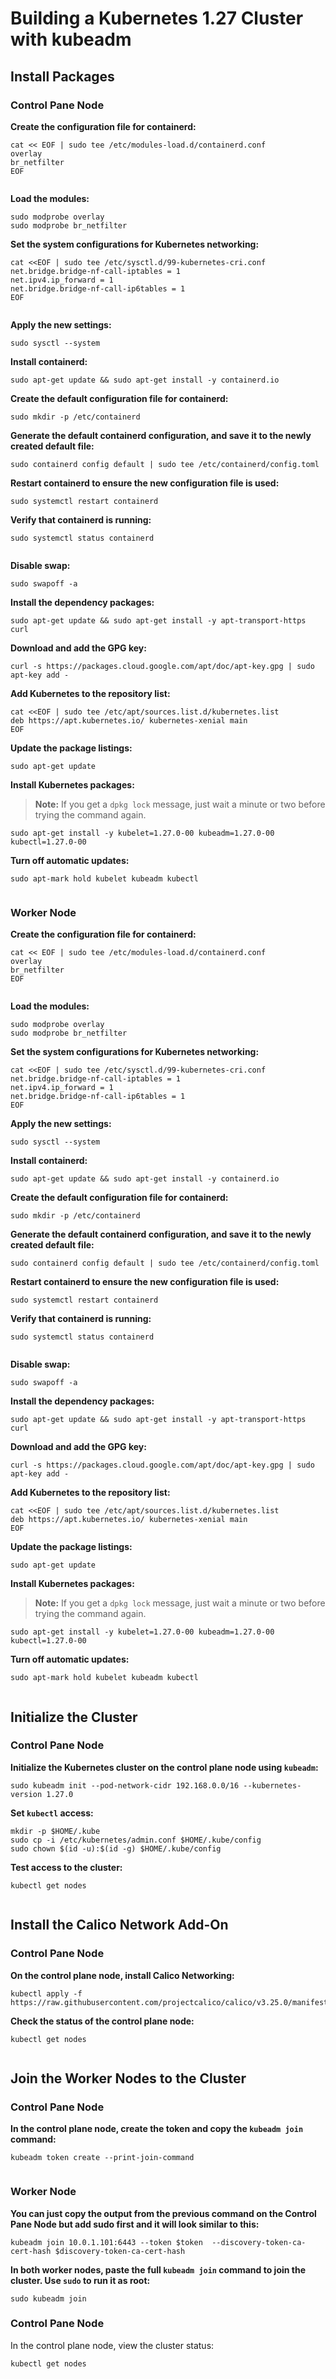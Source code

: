 # Building a Kubernetes 1.27 Cluster with kubeadm

## Install Packages

### **Control Pane Node**

**Create the configuration file for containerd:**

```
cat << EOF | sudo tee /etc/modules-load.d/containerd.conf 
overlay 
br_netfilter 
EOF
```

<figure><img src="../../../.gitbook/assets/image (4) (1).png" alt=""><figcaption></figcaption></figure>

**Load the modules:**

```
sudo modprobe overlay 
sudo modprobe br_netfilter
```

**Set the system configurations for Kubernetes networking:**

```
cat <<EOF | sudo tee /etc/sysctl.d/99-kubernetes-cri.conf 
net.bridge.bridge-nf-call-iptables = 1 
net.ipv4.ip_forward = 1 
net.bridge.bridge-nf-call-ip6tables = 1 
EOF
```

<figure><img src="../../../.gitbook/assets/image (6) (3).png" alt=""><figcaption></figcaption></figure>

**Apply the new settings:**

```
sudo sysctl --system
```

**Install containerd:**

```
sudo apt-get update && sudo apt-get install -y containerd.io
```

**Create the default configuration file for containerd:**

```
sudo mkdir -p /etc/containerd
```

**Generate the default containerd configuration, and save it to the newly created default file:**

```
sudo containerd config default | sudo tee /etc/containerd/config.toml
```

**Restart containerd to ensure the new configuration file is used:**

```
sudo systemctl restart containerd
```

**Verify that containerd is running:**

```
sudo systemctl status containerd
```

<figure><img src="../../../.gitbook/assets/image (36).png" alt=""><figcaption></figcaption></figure>

**Disable swap:**

```
sudo swapoff -a
```

**Install the dependency packages:**

```
sudo apt-get update && sudo apt-get install -y apt-transport-https curl
```

**Download and add the GPG key:**

```
curl -s https://packages.cloud.google.com/apt/doc/apt-key.gpg | sudo apt-key add -
```

**Add Kubernetes to the repository list:**

```
cat <<EOF | sudo tee /etc/apt/sources.list.d/kubernetes.list 
deb https://apt.kubernetes.io/ kubernetes-xenial main 
EOF
```

**Update the package listings:**

```
sudo apt-get update
```

**Install Kubernetes packages:**

> **Note:** If you get a `dpkg lock` message, just wait a minute or two before trying the command again.

```
sudo apt-get install -y kubelet=1.27.0-00 kubeadm=1.27.0-00 kubectl=1.27.0-00
```

**Turn off automatic updates:**

```
sudo apt-mark hold kubelet kubeadm kubectl
```

<figure><img src="../../../.gitbook/assets/image (9).png" alt=""><figcaption></figcaption></figure>

### Worker Node

**Create the configuration file for containerd:**

```
cat << EOF | sudo tee /etc/modules-load.d/containerd.conf 
overlay 
br_netfilter 
EOF
```

<figure><img src="../../../.gitbook/assets/image (4) (1).png" alt=""><figcaption></figcaption></figure>

**Load the modules:**

```
sudo modprobe overlay 
sudo modprobe br_netfilter
```

**Set the system configurations for Kubernetes networking:**

```
cat <<EOF | sudo tee /etc/sysctl.d/99-kubernetes-cri.conf
net.bridge.bridge-nf-call-iptables = 1
net.ipv4.ip_forward = 1
net.bridge.bridge-nf-call-ip6tables = 1
EOF
```

**Apply the new settings:**

```
sudo sysctl --system
```

**Install containerd:**

```
sudo apt-get update && sudo apt-get install -y containerd.io
```

**Create the default configuration file for containerd:**

```
sudo mkdir -p /etc/containerd
```

**Generate the default containerd configuration, and save it to the newly created default file:**

```
sudo containerd config default | sudo tee /etc/containerd/config.toml
```

**Restart containerd to ensure the new configuration file is used:**

```
sudo systemctl restart containerd
```

**Verify that containerd is running:**

```
sudo systemctl status containerd
```

<figure><img src="../../../.gitbook/assets/image (7) (3).png" alt=""><figcaption></figcaption></figure>

**Disable swap:**

```
sudo swapoff -a
```

**Install the dependency packages:**

```
sudo apt-get update && sudo apt-get install -y apt-transport-https curl
```

**Download and add the GPG key:**

```
curl -s https://packages.cloud.google.com/apt/doc/apt-key.gpg | sudo apt-key add -
```

**Add Kubernetes to the repository list:**

```
cat <<EOF | sudo tee /etc/apt/sources.list.d/kubernetes.list 
deb https://apt.kubernetes.io/ kubernetes-xenial main 
EOF
```

**Update the package listings:**

```
sudo apt-get update
```

**Install Kubernetes packages:**

> **Note:** If you get a `dpkg lock` message, just wait a minute or two before trying the command again.

```
sudo apt-get install -y kubelet=1.27.0-00 kubeadm=1.27.0-00 kubectl=1.27.0-00
```

**Turn off automatic updates:**

```
sudo apt-mark hold kubelet kubeadm kubectl
```

<figure><img src="../../../.gitbook/assets/image (15).png" alt=""><figcaption></figcaption></figure>

## Initialize the Cluster

### **Control Pane Node**

**Initialize the Kubernetes cluster on the control plane node using `kubeadm`:**

```
sudo kubeadm init --pod-network-cidr 192.168.0.0/16 --kubernetes-version 1.27.0
```

**Set `kubectl` access:**

```
mkdir -p $HOME/.kube 
sudo cp -i /etc/kubernetes/admin.conf $HOME/.kube/config 
sudo chown $(id -u):$(id -g) $HOME/.kube/config
```

**Test access to the cluster:**

```
kubectl get nodes
```

<figure><img src="../../../.gitbook/assets/image (1) (3).png" alt=""><figcaption></figcaption></figure>

## Install the Calico Network Add-On

### **Control Pane Node**

**On the control plane node, install Calico Networking:**

```
kubectl apply -f https://raw.githubusercontent.com/projectcalico/calico/v3.25.0/manifests/calico.yaml
```

**Check the status of the control plane node:**

```
kubectl get nodes
```

<figure><img src="../../../.gitbook/assets/image (17).png" alt=""><figcaption></figcaption></figure>

## Join the Worker Nodes to the Cluster

### **Control Pane Node**

**In the control plane node, create the token and copy the `kubeadm join` command:**

```
kubeadm token create --print-join-command
```

<figure><img src="../../../.gitbook/assets/image (24).png" alt=""><figcaption></figcaption></figure>

### Worker Node

**You can just copy the output from the previous command on the Control Pane Node but add sudo first and it will look similar to this:**

```
kubeadm join 10.0.1.101:6443 --token $token  --discovery-token-ca-cert-hash $discovery-token-ca-cert-hash
```

**In both worker nodes, paste the full `kubeadm join` command to join the cluster. Use `sudo` to run it as root:**

```
sudo kubeadm join
```

### **Control Pane Node**

In the control plane node, view the cluster status:

```
kubectl get nodes
```

<figure><img src="../../../.gitbook/assets/image (20).png" alt=""><figcaption></figcaption></figure>



